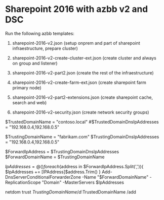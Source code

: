 # Sharepoint 2016 with azbb v2 and DSC

Run the following azbb templates:

1. sharepoint-2016-v2.json  (setup onprem and part of sharepoint infraestructure, prepare cluster)

2. sharepoint-2016-v2-create-cluster-ext.json  (create cluster and always on group and listener)

3. sharepoint-2016-v2-part2.json (create the rest of the infraestructure)

4. sharepoint-2016-v2-create-farm-ext.json (create sharepoint farm primary node)

5. sharepoint-2016-v2-part2-extensions.json (create sharepoint cache, search and web)

6. sharepoint-2016-v2-security.json (create network security groups)



$TrustedDomainName = "contoso.local"
#$TrustedDomainDnsIpAddresses = "192.168.0.4,192.168.0.5"

$TrustingDomainName = "fabrikam.com"
$TrustingDomainDnsIpAddresses = "192.168.0.4,192.168.0.5"

$ForwardIpAddress  = $TrustingDomainDnsIpAddresses
$ForwardDomainName = $TrustingDomainName

$IpAddresses = @()
foreach($address in $ForwardIpAddress.Split(',')){
    $IpAddresses += [IPAddress]$address.Trim()
}
Add-DnsServerConditionalForwarderZone -Name "$ForwardDomainName" -ReplicationScope "Domain" -MasterServers $IpAddresses

netdom trust $TrustingDomainName /d:$TrustedDomainName /add